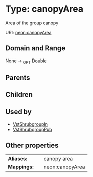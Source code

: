 
# Type: canopyArea


Area of the group canopy

URI: [neon:canopyArea](https://data.neonscience.org/canopyArea)


## Domain and Range

None ->  <sub>OPT</sub> [Double](types/Double.md)

## Parents


## Children


## Used by

 * [VstShrubgroupIn](VstShrubgroupIn.md)
 * [VstShrubgroupPub](VstShrubgroupPub.md)

## Other properties

|  |  |  |
| --- | --- | --- |
| **Aliases:** | | canopy area |
| **Mappings:** | | neon:canopyArea |

